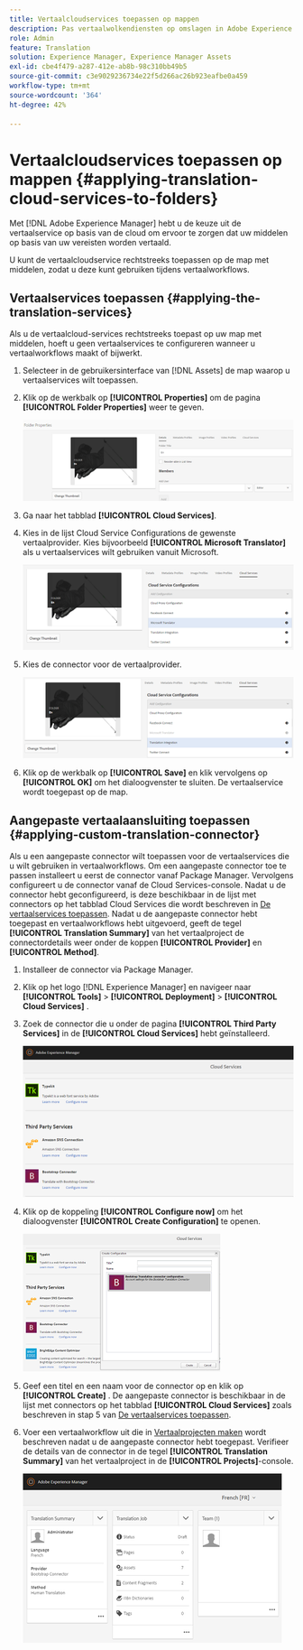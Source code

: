 ```yaml
---
title: Vertaalcloudservices toepassen op mappen
description: Pas vertaalwolkendiensten op omslagen in Adobe Experience Manager toe.
role: Admin
feature: Translation
solution: Experience Manager, Experience Manager Assets
exl-id: cbe4f479-a287-412e-ab8b-98c310bb49b5
source-git-commit: c3e9029236734e22f5d266ac26b923eafbe0a459
workflow-type: tm+mt
source-wordcount: '364'
ht-degree: 42%

---
```


# Vertaalcloudservices toepassen op mappen {#applying-translation-cloud-services-to-folders}

Met [!DNL Adobe Experience Manager] hebt u de keuze uit de vertaalservice op basis van de cloud om ervoor te zorgen dat uw middelen op basis van uw vereisten worden vertaald.

U kunt de vertaalcloudservice rechtstreeks toepassen op de map met middelen, zodat u deze kunt gebruiken tijdens vertaalworkflows.

## Vertaalservices toepassen {#applying-the-translation-services}

Als u de vertaalcloud-services rechtstreeks toepast op uw map met middelen, hoeft u geen vertaalservices te configureren wanneer u vertaalworkflows maakt of bijwerkt.

1. Selecteer in de gebruikersinterface van [!DNL Assets] de map waarop u vertaalservices wilt toepassen.
1. Klik op de werkbalk op **[!UICONTROL Properties]** om de pagina **[!UICONTROL Folder Properties]** weer te geven.

   ![&#x200B; chlimage_1-215 &#x200B;](assets/chlimage_1-215.png)

1. Ga naar het tabblad **[!UICONTROL Cloud Services]**.
1. Kies in de lijst Cloud Service Configurations de gewenste vertaalprovider. Kies bijvoorbeeld **[!UICONTROL Microsoft Translator]** als u vertaalservices wilt gebruiken vanuit Microsoft.

   ![&#x200B; chlimage_1-216 &#x200B;](assets/chlimage_1-216.png)

1. Kies de connector voor de vertaalprovider.

   ![&#x200B; chlimage_1-217 &#x200B;](assets/chlimage_1-217.png)

1. Klik op de werkbalk op **[!UICONTROL Save]** en klik vervolgens op **[!UICONTROL OK]** om het dialoogvenster te sluiten. De vertaalservice wordt toegepast op de map.

## Aangepaste vertaalaansluiting toepassen  {#applying-custom-translation-connector}

Als u een aangepaste connector wilt toepassen voor de vertaalservices die u wilt gebruiken in vertaalworkflows. Om een aangepaste connector toe te passen installeert u eerst de connector vanaf Package Manager. Vervolgens configureert u de connector vanaf de Cloud Services-console. Nadat u de connector hebt geconfigureerd, is deze beschikbaar in de lijst met connectors op het tabblad Cloud Services die wordt beschreven in [De vertaalservices toepassen](transition-cloud-services.md#applying-the-translation-services). Nadat u de aangepaste connector hebt toegepast en vertaalworkflows hebt uitgevoerd, geeft de tegel **[!UICONTROL Translation Summary]** van het vertaalproject de connectordetails weer onder de koppen **[!UICONTROL Provider]** en **[!UICONTROL Method]**.

1. Installeer de connector via Package Manager.
1. Klik op het logo [!DNL Experience Manager] en navigeer naar **[!UICONTROL Tools]** > **[!UICONTROL Deployment]** > **[!UICONTROL Cloud Services]** .
1. Zoek de connector die u onder de pagina **[!UICONTROL Third Party Services]** in de **[!UICONTROL Cloud Services]** hebt geïnstalleerd.

   ![&#x200B; chlimage_1-218 &#x200B;](assets/chlimage_1-218.png)

1. Klik op de koppeling **[!UICONTROL Configure now]** om het dialoogvenster **[!UICONTROL Create Configuration]** te openen.

   ![&#x200B; chlimage_1-219 &#x200B;](assets/chlimage_1-219.png)

1. Geef een titel en een naam voor de connector op en klik op **[!UICONTROL Create]** . De aangepaste connector is beschikbaar in de lijst met connectors op het tabblad **[!UICONTROL Cloud Services]** zoals beschreven in stap 5 van [De vertaalservices toepassen](#applying-the-translation-services).
1. Voer een vertaalworkflow uit die in [Vertaalprojecten maken](translation-projects.md) wordt beschreven nadat u de aangepaste connector hebt toegepast. Verifieer de details van de connector in de tegel **[!UICONTROL Translation Summary]** van het vertaalproject in de **[!UICONTROL Projects]**-console.

   ![&#x200B; chlimage_1-220 &#x200B;](assets/chlimage_1-220.png)
